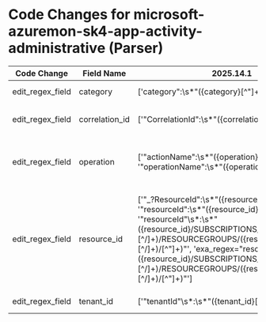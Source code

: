 # Code Changes for microsoft-azuremon-sk4-app-activity-administrative (Parser)

| Code Change | Field Name | 2025.14.1 | 2025.15.1 |
|-------------|------------|-----------|------------|
| edit_regex_field | category | ['category":\s*"({category}[^"]+)"'] | ['category":\s*"({category}[^"]+)"', 'exa_regex=category":\s*"({category}[^"]+)"'] |
| edit_regex_field | correlation_id | ['"CorrelationId":\s*"({correlation_id}[^"]+)"'] | ['"CorrelationId":\s*"({correlation_id}[^"]+)"', 'exa_regex="CorrelationId":\s*"({correlation_id}[^"]+)"'] |
| edit_regex_field | operation | ['"actionName":\s*"({operation}[^"]+)', '"operationName":\s*"({operation}[^"]+)'] | ['"actionName":\s*"({operation}[^"]+)', '"operationName":\s*"({operation}[^"]+)', 'exa_regex="actionName":\s*"({operation}[^"]+)', 'exa_regex="operationName":\s*"({operation}[^"]+)'] |
| edit_regex_field | resource_id | ['"_?ResourceId":\s*"({resource_id}[^"]+)"', '"resourceId":\s*"({resource_id}[^"]+)', '"resourceId"\s*:\s*"({resource_id}\/SUBSCRIPTIONS\/({subscription_id}[^\/]+)\/RESOURCEGROUPS\/({resource_group}[^\/]+)\/[^"]+)"', 'exa_regex="resourceId":\s*"({resource_id}\/SUBSCRIPTIONS\/({subscription_id}[^\/]+)\/RESOURCEGROUPS\/({resource_group}[^\/]+)\/[^"]+)"'] | ['"_?ResourceId":\s*"({resource_id}[^"]+)"', '"resourceId":\s*"({resource_id}[^"]+)', '"resourceId"\s*:\s*"({resource_id}\/SUBSCRIPTIONS\/({subscription_id}[^\/]+)\/RESOURCEGROUPS\/({resource_group}[^\/]+)\/[^"]+)"', 'exa_regex="resourceId":\s*"({resource_id}\/SUBSCRIPTIONS\/({subscription_id}[^\/]+)\/RESOURCEGROUPS\/({resource_group}[^\/]+)\/[^"]+)"', 'exa_regex=resourceId":\s*"({resource_id}[^"]+)'] |
| edit_regex_field | tenant_id | ['"tenantId"\s*:\s*"({tenant_id}[^",]+)'] | ['"tenantId"\s*:\s*"({tenant_id}[^",]+)', 'exa_regex="tenantId"\s*:\s*"({tenant_id}[^",]+)'] |